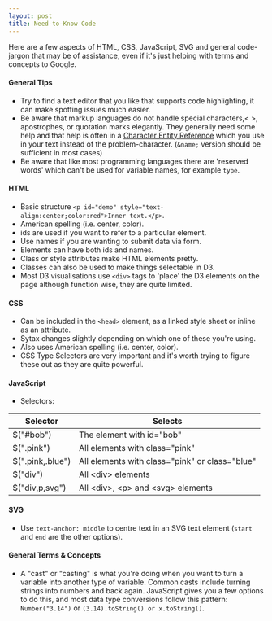 ```yaml
---
layout: post
title: Need-to-Know Code 
---
```


Here are a few aspects of HTML, CSS, JavaScript, SVG and general code-jargon that may be of assistance, even if it's just helping with terms and concepts to Google.

#### General Tips

* Try to find a text editor that you like that supports code highlighting, it can make spotting issues much easier.
* Be aware that markup languages do not handle special characters,< >, apostrophes, or quotation marks elegantly. They generally need some help and that help is often in a [Character Entity Reference](http://dev.w3.org/html5/html-author/charref) which you use in your text instead of the problem-character. (`&name;` version should be sufficient in most cases)
* Be aware that like most programming languages there are 'reserved words' which can't be used for variable names, for example `type`.
 
#### HTML

* Basic structure `<p id="demo" style="text-align:center;color:red">Inner text.</p>`.
* American spelling (i.e. center, color).
* ids are used if you want to refer to a particular element.
* Use names if you are wanting to submit data via form.
* Elements can have both ids and names.
* Class or style attributes make HTML elements pretty. 
* Classes can also be used to make things selectable in D3.
* Most D3 visualisations use `<div>` tags to 'place' the D3 elements on the page although function wise, they are quite limited.

#### CSS

* Can be included in the `<head>` element, as a linked style sheet or inline as an attribute.
* Sytax changes slightly depending on which one of these you're using.
* Also uses American spelling (i.e. center, color).
* CSS Type Selectors are very important and it's worth trying to figure these out as they are quite powerful.

#### JavaScript

* Selectors:

<table>
<thead>
<th>Selector</th><th>Selects</th>
</thead>
<tbody>
<tr>
  <td>$("#bob")</td>
  <td>The element with id="bob"</td>
</tr>
<tr>
  <td>$(".pink")</td>
  <td>All elements with class="pink"</td>
</tr>
<tr>
  <td>$(".pink,.blue")</td>
  <td>All elements with class="pink" or class="blue"</td>
</tr>
<tr>
  <td>$("div")</td>
  <td>All &lt;div&gt; elements</td>
</tr>
<tr>
  <td>$("div,p,svg")</td>
  <td>All &lt;div&gt;, &lt;p&gt; and &lt;svg&gt; elements</td>
</tr>
</tbody>
</table>


#### SVG

* Use `text-anchor: middle` to centre text in an SVG text element (`start` and `end` are the other options).

#### General Terms & Concepts

* A "cast" or "casting" is what you're doing when you want to turn a variable into another type of variable. Common casts include turning strings into numbers and back again. JavaScript gives you a few options to do this, and most data type conversions follow this pattern: `Number("3.14")` or `(3.14).toString() or x.toString()`.
